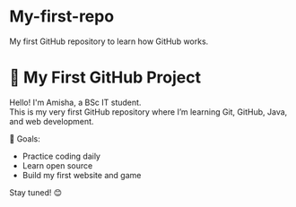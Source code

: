 # My-first-repo
My first GitHub repository to learn how GitHub works.
# 🌟 My First GitHub Project

Hello! I'm Amisha, a BSc IT student.  
This is my very first GitHub repository where I’m learning Git, GitHub, Java, and web development.  

🚀 Goals:
- Practice coding daily
- Learn open source
- Build my first website and game

Stay tuned! 😊
